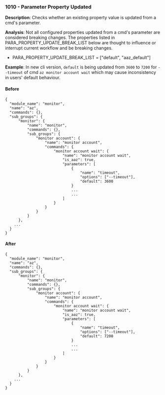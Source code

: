 ### 1010 - Parameter Property Updated

**Description**: Checks whether an existing property value is updated from a cmd's parameter. 

**Analysis**: Not all configured properties updated from a cmd's parameter are considered breaking changes. The properties listed in PARA_PROPERTY_UPDATE_BREAK_LIST below are thought to influence or interrupt current workflow and be breaking changes. 
* PARA_PROPERTY_UPDATE_BREAK_LIST = ["default", "aaz_default"]

**Example**: In new cli version, `default` is being updated from `3600` to `7200` for `--timeout` of cmd `az monitor account wait` which may cause inconsistency in users' default behaviour.

#### Before
```json5
{
  "module_name": "monitor",
  "name": "az",
  "commands": {},
  "sub_groups": {
      "monitor": {
          "name": "monitor",
          "commands": {},
          "sub_groups": {
              "monitor account": {
                  "name": "monitor account",
                  "commands": {
                      "monitor account wait": {
                          "name": "monitor account wait",
                          "is_aaz": true,
                          "parameters": [
                              {
                                  "name": "timeout",
                                  "options": ["--timeout"],
                                  "default": 3600
                              }
                              ...
                              ...
                          ]
                      }
                  }
              }
          }
      },
    ...
  }
}
```

#### After
```json5
{
  "module_name": "monitor",
  "name": "az",
  "commands": {},
  "sub_groups": {
      "monitor": {
          "name": "monitor",
          "commands": {},
          "sub_groups": {
              "monitor account": {
                  "name": "monitor account",
                  "commands": {
                      "monitor account wait": {
                          "name": "monitor account wait",
                          "is_aaz": true,
                          "parameters": [
                              {
                                  "name": "timeout",
                                  "options": ["--timeout"],
                                  "default": 7200
                              }
                              ...
                              ...
                          ]
                      }
                  }
              }
          }
      },
    ...
  }
}
```
